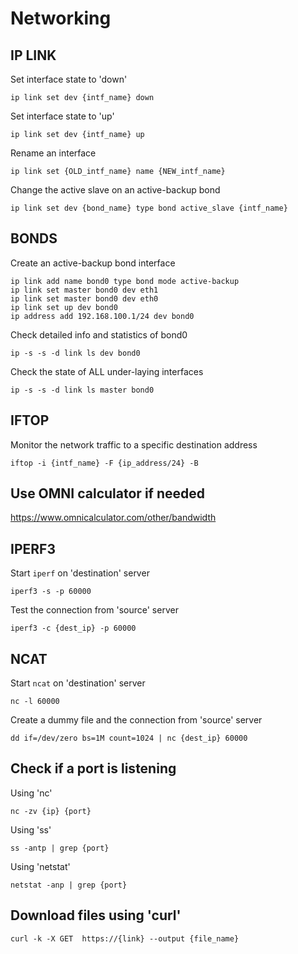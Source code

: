 # Networking

## IP LINK
Set interface state to 'down'
```
ip link set dev {intf_name} down
```
Set interface state to 'up'
```
ip link set dev {intf_name} up
```
Rename an interface
```
ip link set {OLD_intf_name} name {NEW_intf_name}
```
Change the active slave on an active-backup bond
```
ip link set dev {bond_name} type bond active_slave {intf_name}
```

## BONDS
Create an active-backup bond interface
```
ip link add name bond0 type bond mode active-backup
ip link set master bond0 dev eth1
ip link set master bond0 dev eth0
ip link set up dev bond0
ip address add 192.168.100.1/24 dev bond0
```
Check detailed info and statistics of bond0
```
ip -s -s -d link ls dev bond0
```
Check the state of ALL under-laying interfaces
```
ip -s -s -d link ls master bond0
```

## IFTOP
Monitor the network traffic to a specific destination address
```
iftop -i {intf_name} -F {ip_address/24} -B
```

## Use OMNI calculator if needed
https://www.omnicalculator.com/other/bandwidth

## IPERF3
Start `iperf` on 'destination' server
```
iperf3 -s -p 60000
```
Test the connection from 'source' server
```
iperf3 -c {dest_ip} -p 60000
```

## NCAT
Start `ncat` on 'destination' server
```
nc -l 60000
```
Create a dummy file and the connection from 'source' server
```
dd if=/dev/zero bs=1M count=1024 | nc {dest_ip} 60000
```
## Check if a port is listening 
Using 'nc'
```
nc -zv {ip} {port}
```
Using 'ss'
```
ss -antp | grep {port}
```
Using 'netstat'
```
netstat -anp | grep {port}
```

## Download files using 'curl'
```
curl -k -X GET  https://{link} --output {file_name}
```
